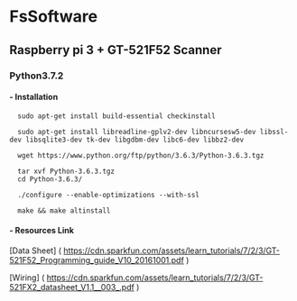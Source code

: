 # FsSoftware

## Raspberry pi 3 + GT-521F52 Scanner

### Python3.7.2

#### - Installation 
````
  sudo apt-get install build-essential checkinstall
  
  sudo apt-get install libreadline-gplv2-dev libncursesw5-dev libssl-dev libsqlite3-dev tk-dev libgdbm-dev libc6-dev libbz2-dev
  
  wget https://www.python.org/ftp/python/3.6.3/Python-3.6.3.tgz

  tar xvf Python-3.6.3.tgz
  cd Python-3.6.3/

  ./configure --enable-optimizations --with-ssl

  make && make altinstall
````

#### - Resources Link

[Data Sheet] ( https://cdn.sparkfun.com/assets/learn_tutorials/7/2/3/GT-521F52_Programming_guide_V10_20161001.pdf )

[Wiring] ( https://cdn.sparkfun.com/assets/learn_tutorials/7/2/3/GT-521FX2_datasheet_V1.1__003_.pdf )
